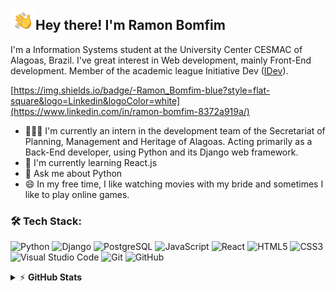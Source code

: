 <img src="./assets/Hand%20Wave.gif" width='40' align="left"/><h2>Hey there! I'm Ramon Bomfim</h2>
I'm a Information Systems student at the University Center CESMAC of Alagoas, Brazil. I've great interest in Web development, mainly Front-End development. Member of the academic league Initiative Dev ([IDev](https://www.instagram.com/iniciativadev/)).
<br />

[https://img.shields.io/badge/-Ramon_Bomfim-blue?style=flat-square&logo=Linkedin&logoColor=white](https://www.linkedin.com/in/ramon-bomfim-8372a919a/)
<br />

- 👩🏻‍💻 I'm currently an intern in the development team of the Secretariat of Planning, Management and Heritage of Alagoas. Acting primarily as a Back-End developer, using Python and its Django web framework.
- 🌱 I'm currently learning React.js
- 💬 Ask me about Python
- 😄 In my free time, I like watching movies with my bride and sometimes I like to play online games.

### 🛠️ Tech Stack:

![Python](https://img.shields.io/badge/-Python-black?style=flat-square&logo=python)
![Django](https://img.shields.io/badge/-Django-black?style=flat-square&logo=django)
![PostgreSQL](https://img.shields.io/badge/-PostgreSQL-black?style=flat-square&logo=postgresql)
![JavaScript](https://img.shields.io/badge/-Javascript-black?style=flat-square&logo=javascript)
![React](https://img.shields.io/badge/-React-black?style=flat-square&logo=react)
![HTML5](https://img.shields.io/badge/-HTML5-black?style=flat-square&logo=html5&logoColor=white)
![CSS3](https://img.shields.io/badge/-CSS3-black?style=flat-square&logo=css3)
![Visual Studio Code](https://img.shields.io/badge/-Visual%20Studio%20Code-black?style=flat-square&logo=visual-studio-code)
![Git](https://img.shields.io/badge/-Git-black?style=flat-square&logo=git)
![GitHub](https://img.shields.io/badge/-GitHub-black?style=flat-square&logo=github)
<br />

<details>
    <summary>&#9889 <b>GitHub Stats</b></summary><br/>

[![My Github Stats](https://github-readme-stats.vercel.app/api?username=RamonBomfim&show_icons=true&theme=midnight-purple)](https://github.com/RamonBomfim) [![Top Language](https://github-readme-stats.vercel.app/api/top-langs/?username=RamonBomfim&layout=compact&theme=midnight-purple)](https://github.com/RamonBomfim)

<img src="https://komarev.com/ghpvc/?username=RamonBomfim&color=blueviolet" align="left">
</details>
